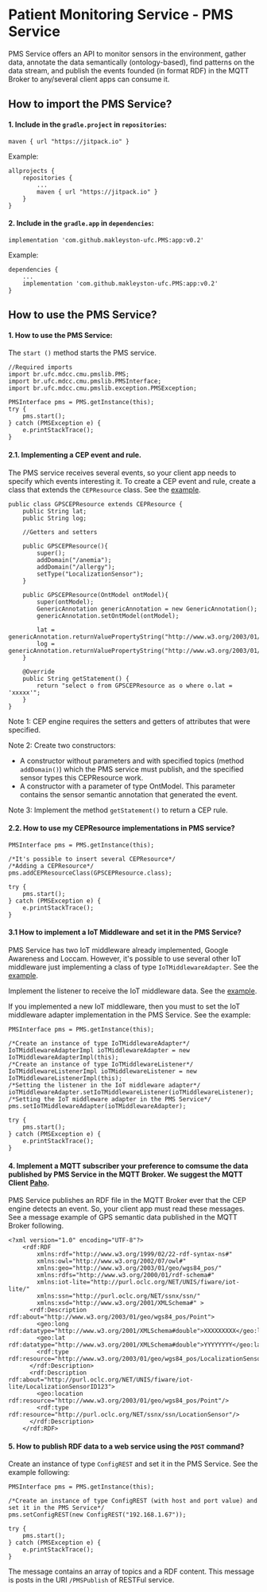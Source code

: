 # Patient Monitoring Service - PMS Service
PMS Service offers an API to monitor sensors in the environment, gather data, annotate the data semantically (ontology-based), find patterns on the data stream, and publish the events founded (in format RDF) in the MQTT Broker to any/several client apps can consume it.

## How to import the PMS Service?
#### 1. Include in the `gradle.project` in `repositories`:

```maven { url "https://jitpack.io" }```

Example:
```
allprojects {
    repositories {
        ...
        maven { url "https://jitpack.io" }
    }
}
```

#### 2. Include in the `gradle.app` in `dependencies`:

```implementation 'com.github.makleyston-ufc.PMS:app:v0.2'```

Example:
```
dependencies {
    ...
    implementation 'com.github.makleyston-ufc.PMS:app:v0.2'
}

```

## How to use the PMS Service?

#### 1. How to use the PMS Service:
The `start ()` method starts the PMS service.
```
//Required imports 
import br.ufc.mdcc.cmu.pmslib.PMS;
import br.ufc.mdcc.cmu.pmslib.PMSInterface;
import br.ufc.mdcc.cmu.pmslib.exception.PMSException;

PMSInterface pms = PMS.getInstance(this);
try {
    pms.start();
} catch (PMSException e) {
    e.printStackTrace();
}
```

#### 2.1. Implementing a CEP event and rule.
The PMS service receives several events, so your client app needs to specify which events interesting it. To create a CEP event and rule, create a class that extends the ```CEPResource``` class. See the [example](https://github.com/makleyston-ufc/PMS/blob/main/PMSlib/app/src/main/java/br/ufc/mdcc/cmu/pmslib/cep/resources/GPSCEPResource.java).
```
public class GPSCEPResource extends CEPResource {
    public String lat;
    public String log;
    
    //Getters and setters

    public GPSCEPResource(){
        super();
        addDomain("/anemia");
        addDomain("/allergy");
        setType("LocalizationSensor");
    }

    public GPSCEPResource(OntModel ontModel){
        super(ontModel);
        GenericAnnotation genericAnnotation = new GenericAnnotation();
        genericAnnotation.setOntModel(ontModel);

        lat = genericAnnotation.returnValuePropertyString("http://www.w3.org/2003/01/geo/wgs84_pos/","lat");
        log = genericAnnotation.returnValuePropertyString("http://www.w3.org/2003/01/geo/wgs84_pos/","long");
    }

    @Override
    public String getStatement() {
        return "select o from GPSCEPResource as o where o.lat = 'xxxxx'";
    }
}
```
Note 1: CEP engine requires the setters and getters of attributes that were specified.

Note 2: Create two constructors: 
* A constructor without parameters and with specified topics (method ```addDomain()```) which the PMS service must publish, and the specified sensor types this CEPResource work.
* A constructor with a parameter of type OntModel. This parameter contains the sensor semantic annotation that generated the event.

Note 3: Implement the method ```getStatement()``` to return a CEP rule. 

#### 2.2. How to use my CEPResource implementations in PMS service?
```
PMSInterface pms = PMS.getInstance(this);

/*It's possible to insert several CEPResource*/
/*Adding a CEPResource*/
pms.addCEPResourceClass(GPSCEPResource.class);

try {
    pms.start();
} catch (PMSException e) {
    e.printStackTrace();
}
```

#### 3.1 How to implement a IoT Middleware and set it in the PMS Service?
PMS Service has two IoT middleware already implemented, Google Awareness and Loccam. However, it's possible to use several other IoT middleware just implementing a class of type `IoTMiddlewareAdapter`. See the [example](https://github.com/makleyston-ufc/PMS/blob/main/PMSlib/app/src/main/java/br/ufc/mdcc/cmu/pmslib/iotmiddleware/googleawareness/IoTMiddlewareAdapterImpl.java). 

Implement the listener to receive the IoT middleware data. See the [example](https://github.com/makleyston-ufc/PMS/blob/main/PMSlib/app/src/main/java/br/ufc/mdcc/cmu/pmslib/iotmiddleware/googleawareness/IoTMiddlewareListenerImpl.java).  

If you implemented a new IoT middleware, then you must to set the IoT middleware adapter implementation in the PMS Service. See the example:
```
PMSInterface pms = PMS.getInstance(this);

/*Create an instance of type IoTMiddlewareAdapter*/
IoTMiddlewareAdapterImpl ioTMiddlewareAdapter = new IoTMiddlewareAdapterImpl(this);
/*Create an instance of type IoTMiddlewareListener*/
IoTMiddlewareListenerImpl ioTMiddlewareListener = new IoTMiddlewareListenerImpl(this);
/*Setting the listener in the IoT middleware adapter*/
ioTMiddlewareAdapter.setIoTMiddlewareListener(ioTMiddlewareListener);
/*Setting the IoT middleware adapter in the PMS Service*/
pms.setIoTMiddlewareAdapter(ioTMiddlewareAdapter);

try {
    pms.start();
} catch (PMSException e) {
    e.printStackTrace();
}
```

#### 4. Implement a MQTT subscriber your preference to comsume the data published by PMS Service in the MQTT Broker. We suggest the MQTT Client [Paho](https://www.eclipse.org/paho/). 
PMS Service publishes an RDF file in the MQTT Broker ever that the CEP engine detects an event. So, your client app must read these messages. See a message example of GPS semantic data published in the MQTT Broker following.
```
<?xml version="1.0" encoding="UTF-8"?>
    <rdf:RDF
        xmlns:rdf="http://www.w3.org/1999/02/22-rdf-syntax-ns#"
        xmlns:owl="http://www.w3.org/2002/07/owl#"
        xmlns:geo="http://www.w3.org/2003/01/geo/wgs84_pos/"
        xmlns:rdfs="http://www.w3.org/2000/01/rdf-schema#"
        xmlns:iot-lite="http://purl.oclc.org/NET/UNIS/fiware/iot-lite/"
        xmlns:ssn="http://purl.oclc.org/NET/ssnx/ssn/"
        xmlns:xsd="http://www.w3.org/2001/XMLSchema#" > 
      <rdf:Description rdf:about="http://www.w3.org/2003/01/geo/wgs84_pos/Point">
        <geo:long rdf:datatype="http://www.w3.org/2001/XMLSchema#double">XXXXXXXXX</geo:long>
        <geo:lat rdf:datatype="http://www.w3.org/2001/XMLSchema#double">YYYYYYYY</geo:lat>
        <rdf:type rdf:resource="http://www.w3.org/2003/01/geo/wgs84_pos/LocalizationSensor"/>
      </rdf:Description>
      <rdf:Description rdf:about="http://purl.oclc.org/NET/UNIS/fiware/iot-lite/LocalizationSensorID123">
        <geo:location rdf:resource="http://www.w3.org/2003/01/geo/wgs84_pos/Point"/>
        <rdf:type rdf:resource="http://purl.oclc.org/NET/ssnx/ssn/LocationSensor"/>
      </rdf:Description>
    </rdf:RDF>
```

#### 5. How to publish RDF data to a web service using the `POST` command? 
Create an instance of type `ConfigREST` and set it in the PMS Service. See the example following:
```
PMSInterface pms = PMS.getInstance(this);

/*Create an instance of type ConfigREST (with host and port value) and set it in the PMS Service*/
pms.setConfigREST(new ConfigREST("192.168.1.67"));

try {
    pms.start();
} catch (PMSException e) {
    e.printStackTrace();
}
```
The message contains an array of topics and a RDF content. This message is posts in the URI `/PMSPublish` of RESTFul service.
